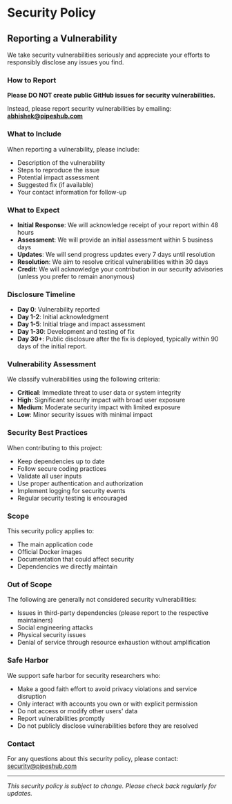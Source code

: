 # Security Policy

## Reporting a Vulnerability

We take security vulnerabilities seriously and appreciate your efforts to responsibly disclose any issues you find.

### How to Report

**Please DO NOT create public GitHub issues for security vulnerabilities.**

Instead, please report security vulnerabilities by emailing: **abhishek@pipeshub.com**

### What to Include

When reporting a vulnerability, please include:

- Description of the vulnerability
- Steps to reproduce the issue
- Potential impact assessment
- Suggested fix (if available)
- Your contact information for follow-up

### What to Expect

- **Initial Response**: We will acknowledge receipt of your report within 48 hours
- **Assessment**: We will provide an initial assessment within 5 business days
- **Updates**: We will send progress updates every 7 days until resolution
- **Resolution**: We aim to resolve critical vulnerabilities within 30 days
- **Credit**: We will acknowledge your contribution in our security advisories (unless you prefer to remain anonymous)

### Disclosure Timeline

- **Day 0**: Vulnerability reported
- **Day 1-2**: Initial acknowledgment
- **Day 1-5**: Initial triage and impact assessment
- **Day 1-30**: Development and testing of fix
- **Day 30+**: Public disclosure after the fix is deployed, typically within 90 days of the initial report.

### Vulnerability Assessment

We classify vulnerabilities using the following criteria:

- **Critical**: Immediate threat to user data or system integrity
- **High**: Significant security impact with broad user exposure
- **Medium**: Moderate security impact with limited exposure
- **Low**: Minor security issues with minimal impact

### Security Best Practices

When contributing to this project:

- Keep dependencies up to date
- Follow secure coding practices
- Validate all user inputs
- Use proper authentication and authorization
- Implement logging for security events
- Regular security testing is encouraged

### Scope

This security policy applies to:

- The main application code
- Official Docker images
- Documentation that could affect security
- Dependencies we directly maintain

### Out of Scope

The following are generally not considered security vulnerabilities:

- Issues in third-party dependencies (please report to the respective maintainers)
- Social engineering attacks
- Physical security issues
- Denial of service through resource exhaustion without amplification

### Safe Harbor

We support safe harbor for security researchers who:

- Make a good faith effort to avoid privacy violations and service disruption
- Only interact with accounts you own or with explicit permission
- Do not access or modify other users' data
- Report vulnerabilities promptly
- Do not publicly disclose vulnerabilities before they are resolved

### Contact

For any questions about this security policy, please contact: security@pipeshub.com

---

*This security policy is subject to change. Please check back regularly for updates.*
